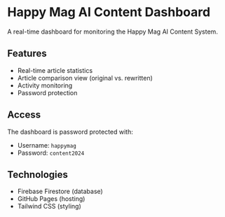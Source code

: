 # Happy Mag AI Content Dashboard

A real-time dashboard for monitoring the Happy Mag AI Content System.

## Features

- Real-time article statistics
- Article comparison view (original vs. rewritten)
- Activity monitoring
- Password protection

## Access

The dashboard is password protected with:
- Username: `happymag`
- Password: `content2024`

## Technologies

- Firebase Firestore (database)
- GitHub Pages (hosting)
- Tailwind CSS (styling) 